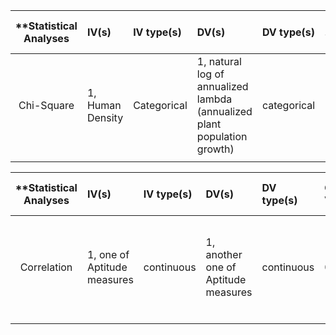 | **Statistical Analyses	|  IV(s)  |  IV type(s) |  DV(s)  |  DV type(s)  |  Control Var | Control Var type  | Question to be answered | _H0_ | alpha | link to paper **| 
|:----------:|:----------|:------------|:-------------|:-------------|:------------|:------------- |:------------------|:----:|:-------:|:-------|
Chi-Square	| 1, Human Density | Categorical | 1, natural log of annualized lambda (annualized plant population growth) | categorical | 0 | -- | no relationship between human population density and λann | λann in rural environment = λann in urban environment | 0.05 | [Conservation Investment for Rare Plants in Urban Environments](http://journals.plos.org/plosone/article?id=10.1371/journal.pone.0083809) |
  |||||||||

| **Statistical Analyses	|  IV(s)  |  IV type(s) |  DV(s)  |  DV type(s)  |  Control Var | Control Var type  | Question to be answered | _H0_ | alpha | link to paper **| 
|:----------:|:----------|:------------|:-------------|:-------------|:------------|:------------- |:------------------|:----:|:-------:|:-------|
Correlation	| 1, one of Aptitude measures | continuous | 1, another one of Aptitude measures | continuous | 0 | -- | no linear relationship between one aptitude measure against another | No linear correlation exists between any two of the aptitude measures | 0.05 | [Subcortical Correlates of Individual Differences in Aptitude](http://journals.plos.org/plosone/article?id=10.1371/journal.pone.0089425) |
  |||||||||
